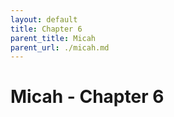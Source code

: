 ```yaml
---
layout: default
title: Chapter 6
parent_title: Micah
parent_url: ./micah.md
---
```


# Micah - Chapter 6

